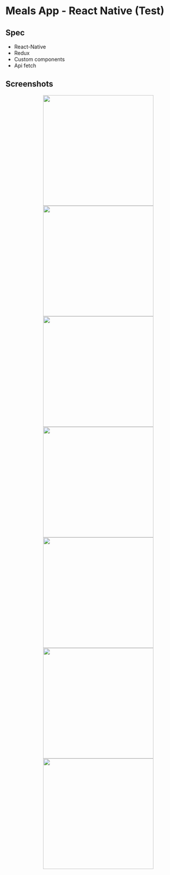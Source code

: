 # Meals App - React Native (Test)

## Spec
- React-Native
- Redux
- Custom components
- Api fetch

## Screenshots

<p align="center">
    <img src="https://github.com/shaikh7862/shaikh7862.github.io/blob/master/Images/WhatsApp%20Image%202020-09-15%20at%2012.43.11%20PM%20(4).jpeg" width="300">
    <img src="https://github.com/shaikh7862/shaikh7862.github.io/blob/master/Images/WhatsApp%20Image%202020-09-15%20at%2012.43.11%20PM%20(3).jpeg" width="300">
    <img src="https://github.com/shaikh7862/shaikh7862.github.io/blob/master/Images/WhatsApp%20Image%202020-09-15%20at%2012.43.11%20PM%20(2).jpeg" width="300">
        <img src="https://github.com/shaikh7862/shaikh7862.github.io/blob/master/Images/WhatsApp%20Image%202020-09-15%20at%2012.43.11%20PM%20(1).jpeg" width="300">
    <img src="https://github.com/shaikh7862/shaikh7862.github.io/blob/master/Images/WhatsApp%20Image%202020-09-15%20at%2012.43.11%20PM.jpeg" width="300">
    <img src="https://github.com/shaikh7862/shaikh7862.github.io/blob/master/Images/WhatsApp%20Image%202020-09-15%20at%2012.51.49%20PM%20(1).jpeg" width="300">
    <img src="https://github.com/shaikh7862/shaikh7862.github.io/blob/master/Images/WhatsApp%20Image%202020-09-15%20at%2012.51.49%20PM.jpeg?raw=true" width="300">
    
</p>
